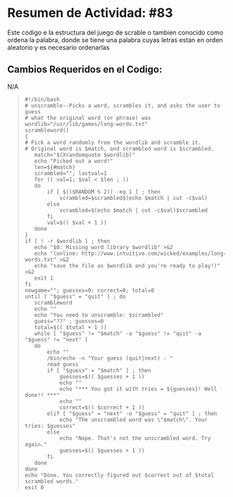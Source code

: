 # Resumen de Actividad: #83
Este codigo e la estructura del juego de scrable o tambien conocido como ordena la palabra, donde se tiene una palabra cuyas letras estan en orden aleatorio y es necesario ordenarlas

## Cambios Requeridos en el Codigo:
N/A

>```shell
>#!/bin/bash
># unscramble--Picks a word, scrambles it, and asks the user to guess
># what the original word (or phrase) was
>wordlib="/usr/lib/games/long-words.txt"
>scrambleword()
>{
># Pick a word randomly from the wordlib and scramble it.
># Original word is $match, and scrambled word is $scrambled.
>    match="$(Xrandomquote $wordlib)"
>    echo "Picked out a word!"
>    len=${#match}
>    scrambled=""; lastval=1
>    for (( val=1; $val < $len ; ))
>    do
>        if [ $(($RANDOM % 2)) -eq 1 ] ; then
>            scrambled=$scrambled$(echo $match | cut -c$val)
>        else
>            scrambled=$(echo $match | cut -c$val)$scrambled
>        fi
>        val=$(( $val + 1 ))
>    done
>}
>if [ ! -r $wordlib ] ; then
>    echo "$0: Missing word library $wordlib" >&2
>    echo "(online: http://www.intuitive.com/wicked/examples/long-words.txt" >&2
>    echo "save the file as $wordlib and you're ready to play!)" >&2
>    exit 1
>fi
>newgame=""; guesses=0; correct=0; total=0
>until [ "$guess" = "quit" ] ; do
>    scrambleword
>    echo ""
>    echo "You need to unscramble: $scrambled"
>    guess="??" ; guesses=0
>    total=$(( $total + 1 ))
>    while [ "$guess" != "$match" -a "$guess" != "quit" -a "$guess" != "next" ]
>    do
>        echo ""
>        /bin/echo -n "Your guess (quit|next) : "
>        read guess
>        if [ "$guess" = "$match" ] ; then
>            guesses=$(( $guesses + 1 ))
>            echo ""
>            echo "*** You got it with tries = ${guesses}! Well done!! ***"
>            echo ""
>            correct=$(( $correct + 1 ))
>        elif [ "$guess" = "next" -o "$guess" = "quit" ] ; then
>            echo "The unscrambled word was \"$match\". Your tries: $guesses"
>        else
>            echo "Nope. That's not the unscrambled word. Try again."
>            guesses=$(( $guesses + 1 ))
>        fi
>    done
>done
>echo "Done. You correctly figured out $correct out of $total scrambled words."
>exit 0
>```